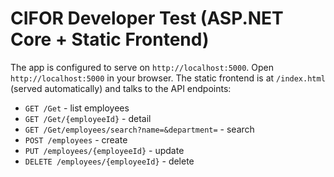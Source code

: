 # CIFOR Developer Test (ASP.NET Core + Static Frontend)
The app is configured to serve on `http://localhost:5000`.
Open `http://localhost:5000` in your browser. The static frontend is at `/index.html` (served automatically) and talks to the API endpoints:
- `GET /Get` - list employees
- `GET /Get/{employeeId}` - detail
- `GET /Get/employees/search?name=&department=` - search
- `POST /employees` - create
- `PUT /employees/{employeeId}` - update
- `DELETE /employees/{employeeId}` - delete
